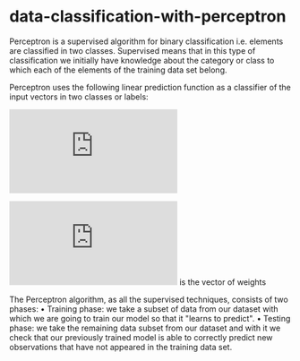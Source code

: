 # data-classification-with-perceptron

Perceptron is a supervised algorithm for binary classification i.e. elements are classified in two classes. Supervised means that in this type of classification we initially have knowledge about the category or class to which each of the elements of the training data set belong. 


Perceptron uses the following linear prediction function as a classifier of the input vectors in two classes or labels:

![equation](http://www.sciweavers.org/tex2img.php?eq=%20f%28x%29%20%3D%5Cbegin%7Bcases%7D1%20%26%20%20w%5E%7BT%7Dx%20%2B%20b%20%20%5Cgeq%20%200%5C%5C-1%20%26%20w%5E%7BT%7Dx%20%2B%20b%20%3C%200%20%5Cend%7Bcases%7D%20&bc=White&fc=Black&im=jpg&fs=12&ff=arev&edit=0)

![equation](http://www.sciweavers.org/tex2img.php?eq=w&bc=White&fc=Black&im=jpg&fs=12&ff=arev&edit=0) is the vector of weights

The Perceptron algorithm, as all the supervised techniques, consists of two phases:
•	Training phase: we take a subset of data from our dataset with which we are going to train our model so that it "learns to predict".
•	Testing phase: we take the remaining data subset from our dataset and with it we check that our previously trained model is able to correctly predict new observations that have not appeared in the training data set.
